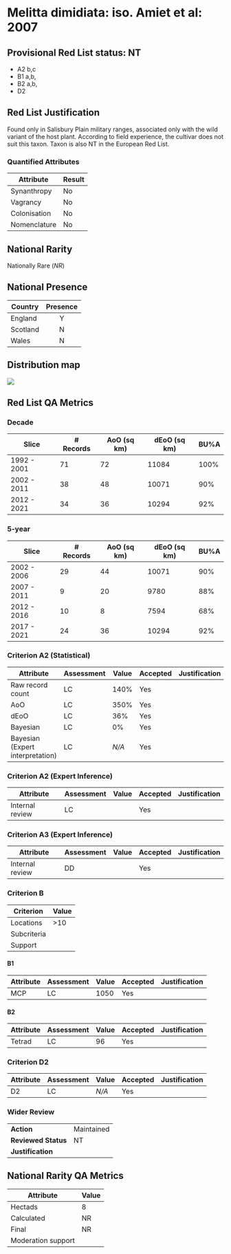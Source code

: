 # Melitta dimidiata: iso. Amiet et al: 2007

## Provisional Red List status: NT
- A2 b,c
- B1 a,b, 
- B2 a,b, 
- D2

## Red List Justification
Found only in Salisbury Plain military ranges, associated only with the wild variant of the host plant. According to field experience, the cultivar does not suit this taxon. Taxon is also NT in the European Red List.
### Quantified Attributes
|Attribute|Result|
|---|---|
|Synanthropy|No|
|Vagrancy|No|
|Colonisation|No|
|Nomenclature|No|


## National Rarity
Nationally Rare (*NR*)

## National Presence
|Country|Presence
|---|:-:|
|England|Y|
|Scotland|N|
|Wales|N|


## Distribution map
![](../map/247.svg)

## Red List QA Metrics
### Decade
| Slice | # Records | AoO (sq km) | dEoO (sq km) |BU%A |
|---|---|---|---|---|
|1992 - 2001|71|72|11084|100%|
|2002 - 2011|38|48|10071|90%|
|2012 - 2021|34|36|10294|92%|
### 5-year
| Slice | # Records | AoO (sq km) | dEoO (sq km) |BU%A |
|---|---|---|---|---|
|2002 - 2006|29|44|10071|90%|
|2007 - 2011|9|20|9780|88%|
|2012 - 2016|10|8|7594|68%|
|2017 - 2021|24|36|10294|92%|
### Criterion A2 (Statistical)
|Attribute|Assessment|Value|Accepted|Justification
|---|---|---|---|---|
|Raw record count|LC|140%|Yes||
|AoO|LC|350%|Yes||
|dEoO|LC|36%|Yes||
|Bayesian|LC|0%|Yes||
|Bayesian (Expert interpretation)|LC|*N/A*|Yes||
### Criterion A2 (Expert Inference)
|Attribute|Assessment|Value|Accepted|Justification
|---|---|---|---|---|
|Internal review|LC||Yes||
### Criterion A3 (Expert Inference)
|Attribute|Assessment|Value|Accepted|Justification
|---|---|---|---|---|
|Internal review|DD||Yes||
### Criterion B
|Criterion| Value|
|---|---|
|Locations|>10|
|Subcriteria||
|Support||
#### B1
|Attribute|Assessment|Value|Accepted|Justification
|---|---|---|---|---|
|MCP|LC|1050|Yes||
#### B2
|Attribute|Assessment|Value|Accepted|Justification
|---|---|---|---|---|
|Tetrad|LC|96|Yes||
### Criterion D2
|Attribute|Assessment|Value|Accepted|Justification
|---|---|---|---|---|
|D2|LC|*N/A*|Yes||
### Wider Review
|  |  |
|---|---|
|**Action**|Maintained|
|**Reviewed Status**|NT|
|**Justification**||


## National Rarity QA Metrics
|Attribute|Value|
|---|---|
|Hectads|8|
|Calculated|NR|
|Final|NR|
|Moderation support||



